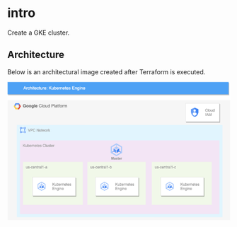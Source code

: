 # intro
Create a GKE cluster.

## Architecture
Below is an architectural image created after Terraform is executed.

![alt text](./images/gke.png)